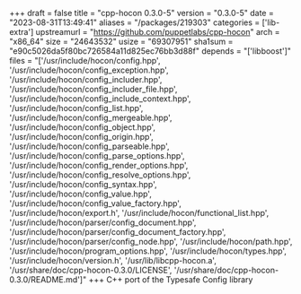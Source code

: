 +++
draft = false
title = "cpp-hocon 0.3.0-5"
version = "0.3.0-5"
date = "2023-08-31T13:49:41"
aliases = "/packages/219303"
categories = ['lib-extra']
upstreamurl = "https://github.com/puppetlabs/cpp-hocon"
arch = "x86_64"
size = "24643532"
usize = "69307951"
sha1sum = "e90c5026da5f80bc726584a11d825ec76bb3d88f"
depends = "['libboost']"
files = "['/usr/include/hocon/config.hpp', '/usr/include/hocon/config_exception.hpp', '/usr/include/hocon/config_includer.hpp', '/usr/include/hocon/config_includer_file.hpp', '/usr/include/hocon/config_include_context.hpp', '/usr/include/hocon/config_list.hpp', '/usr/include/hocon/config_mergeable.hpp', '/usr/include/hocon/config_object.hpp', '/usr/include/hocon/config_origin.hpp', '/usr/include/hocon/config_parseable.hpp', '/usr/include/hocon/config_parse_options.hpp', '/usr/include/hocon/config_render_options.hpp', '/usr/include/hocon/config_resolve_options.hpp', '/usr/include/hocon/config_syntax.hpp', '/usr/include/hocon/config_value.hpp', '/usr/include/hocon/config_value_factory.hpp', '/usr/include/hocon/export.h', '/usr/include/hocon/functional_list.hpp', '/usr/include/hocon/parser/config_document.hpp', '/usr/include/hocon/parser/config_document_factory.hpp', '/usr/include/hocon/parser/config_node.hpp', '/usr/include/hocon/path.hpp', '/usr/include/hocon/program_options.hpp', '/usr/include/hocon/types.hpp', '/usr/include/hocon/version.h', '/usr/lib/libcpp-hocon.a', '/usr/share/doc/cpp-hocon-0.3.0/LICENSE', '/usr/share/doc/cpp-hocon-0.3.0/README.md']"
+++
C++ port of the Typesafe Config library